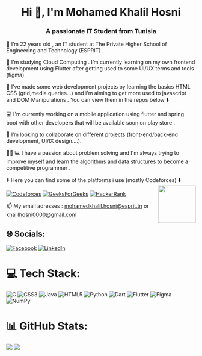 <h1 align="center">Hi 👋, I'm Mohamed Khalil Hosni </h1>
<h3 align="center"> A passionate IT Student from Tunisia</h3>





🔭 I’m 22 years old , an IT student at The Private Higher School of Engineering and Technology (ESPRIT) .
 	
🌱 I'm studying Cloud Computing . I’m currently learning on my own frontend development using Flutter after getting used to some UI/UX terms and tools (figma).

:round_pushpin: I've made some web development projects by learning the basics HTML CSS (grid,media queries...) and i'm aiming to get more used to javascript and DOM Manipulations .
You can view them in the repos below :arrow_down:   

💻 I'm currently working on a mobile application using flutter and spring boot with other developers that will be available soon on play store .
 
👯 I’m looking to collaborate on different projects (front-end/back-end development, UI/IX design....).

👨‍💻 💻 I have a passion about problem solving and I'm always trying to improve myself and learn the algorithms and data structures to become a competitive programmer .

:arrow_down: Here you can find some of the platforms i use (mostly Codeforces) :arrow_down:
<img src="https://i.pinimg.com/originals/e4/26/70/e426702edf874b181aced1e2fa5c6cde.gif" height="100" widht="100" align="right">

[![Codeforces](https://img.shields.io/badge/Codeforces-445f9d?style=Flat-square&logo=Codeforces&logoColor=yellow)](https://codeforces.com/profile/Khalil.Hosni)
[![GeeksForGeeks](https://img.shields.io/badge/GeeksforGeeks-gray?style=Flat-square&logo=geeksforgeeks&logoColor=35914c)](https://auth.geeksforgeeks.org/user/khalilhosni0000)
[![HackerRank](https://img.shields.io/badge/-Hackerrank-2EC866?style=Flat-square&logo=HackerRank&logoColor=white)
](https://www.hackerrank.com/khalilhosni0000)


📫 My email adresses : mohamedkhalil.hosni@esprit.tn  or khalilhosni0000@gmail.com
	

## 🌐 Socials:
[![Facebook](https://img.shields.io/badge/Facebook-%231877F2.svg?logo=Facebook&logoColor=white)](https://www.facebook.com/khalilhosni2000/) [![LinkedIn](https://img.shields.io/badge/LinkedIn-%230077B5.svg?logo=linkedin&logoColor=white)](https://linkedin.com/in/khalilhosni/) 





# 💻 Tech Stack:
![C](https://img.shields.io/badge/c-%2300599C.svg?style=for-the-badge&logo=c&logoColor=white) ![CSS3](https://img.shields.io/badge/css3-%231572B6.svg?style=for-the-badge&logo=css3&logoColor=white) ![Java](https://img.shields.io/badge/java-%23ED8B00.svg?style=for-the-badge&logo=java&logoColor=white) ![HTML5](https://img.shields.io/badge/html5-%23E34F26.svg?style=for-the-badge&logo=html5&logoColor=white) ![Python](https://img.shields.io/badge/python-3670A0?style=for-the-badge&logo=python&logoColor=ffdd54) ![Dart](https://img.shields.io/badge/dart-%230175C2.svg?style=for-the-badge&logo=dart&logoColor=white) ![Flutter](https://img.shields.io/badge/Flutter-%2302569B.svg?style=for-the-badge&logo=Flutter&logoColor=white) 	![Figma](https://img.shields.io/badge/figma-%23F24E1E.svg?style=for-the-badge&logo=figma&logoColor=white) ![NumPy](https://img.shields.io/badge/numpy-%23013243.svg?style=for-the-badge&logo=numpy&logoColor=white)
# 📊 GitHub Stats:
![](https://github-readme-stats.vercel.app/api/top-langs/?username=khalil2210&theme=dark&hide_border=false&include_all_commits=true&count_private=true&layout=compact&cache=none)
![](https://github-readme-streak-stats.herokuapp.com/?user=khalil2210&theme=dark&hide_border=false)<br/>




